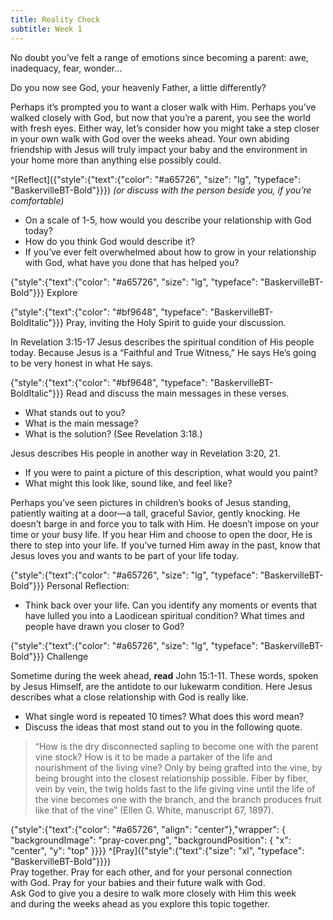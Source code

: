 ```yaml
---
title: Reality Check
subtitle: Week 1
---
```


No doubt you’ve felt a range of emotions since becoming a parent: awe, inadequacy, fear, wonder…

Do you now see God, your heavenly Father, a little differently?

Perhaps it’s prompted you to want a closer walk with Him. Perhaps you’ve walked closely with God, but now that you’re a parent, you see the world with fresh eyes. Either way, let’s consider how you might take a step closer in your own walk with God over the weeks ahead. Your own abiding friendship with Jesus will truly impact your baby and the environment in your home more than anything else possibly could.

^[Reflect]({"style":{"text":{"color": "#a65726", "size": "lg", "typeface": "BaskervilleBT-Bold"}}}) _(or discuss with the person beside you, if you’re comfortable)_

+ On a scale of 1-5, how would you describe your relationship with God today?
+ How do you think God would describe it?
+ If you’ve ever felt overwhelmed about how to grow in your relationship with God, what have you done that has helped you?

{"style":{"text":{"color": "#a65726", "size": "lg", "typeface": "BaskervilleBT-Bold"}}}
Explore

{"style":{"text":{"color": "#bf9648", "typeface": "BaskervilleBT-BoldItalic"}}}
Pray, inviting the Holy Spirit to guide your discussion.

In Revelation 3:15-17 Jesus describes the spiritual condition of His people today. Because Jesus is a “Faithful and True Witness,” He says He’s going to be very honest in what He says.

{"style":{"text":{"color": "#bf9648", "typeface": "BaskervilleBT-BoldItalic"}}}
Read and discuss the main messages in these verses.

+ What stands out to you?
+ What is the main message?
+ What is the solution? (See Revelation 3:18.)

Jesus describes His people in another way in Revelation 3:20, 21.

+ If you were to paint a picture of this description, what would you paint?
+ What might this look like, sound like, and feel like?

Perhaps you’ve seen pictures in children’s books of Jesus standing, patiently waiting at a door—a tall, graceful Savior, gently knocking. He doesn’t barge in and force you to talk with Him. He doesn’t impose on your time or your busy life. If you hear Him and choose to open the door, He is there to step into your life. If you’ve turned Him away in the past, know that Jesus loves you and wants to be part of your life today.

{"style":{"text":{"color": "#a65726", "size": "lg", "typeface": "BaskervilleBT-Bold"}}}
Personal Reflection:

+ Think back over your life. Can you identify any moments or events that have lulled you into a Laodicean spiritual condition? What times and people have drawn you closer to God?

{"style":{"text":{"color": "#a65726", "size": "lg", "typeface": "BaskervilleBT-Bold"}}}
Challenge

Sometime during the week ahead, **read** John 15:1-11. These words, spoken by Jesus Himself, are the antidote to our lukewarm condition. Here Jesus describes what a close relationship with God is really like.

+ What single word is repeated 10 times? What does this word mean?
+ Discuss the ideas that most stand out to you in the following quote.

> “How is the dry disconnected sapling to become one with the parent vine stock? How is it to be made a partaker of the life and nourishment of the living vine? Only by being grafted into the vine, by being brought into the closest relationship possible. Fiber by fiber, vein by vein, the twig holds fast to the life giving vine until the life of the vine becomes one with the branch, and the branch produces fruit like that of the vine” (Ellen G. White, manuscript 67, 1897).

{"style":{"text":{"color": "#a65726", "align": "center"},"wrapper": { "backgroundImage": "pray-cover.png", "backgroundPosition": { "x": "center", "y": "top" }}}}
^[Pray]({"style":{"text":{"size": "xl", "typeface": "BaskervilleBT-Bold"}}})\
Pray together. Pray for each other, and for your personal connection\
with God. Pray for your babies and their future walk with God.\
Ask God to give you a desire to walk more closely with Him this week\
and during the weeks ahead as you explore this topic together.